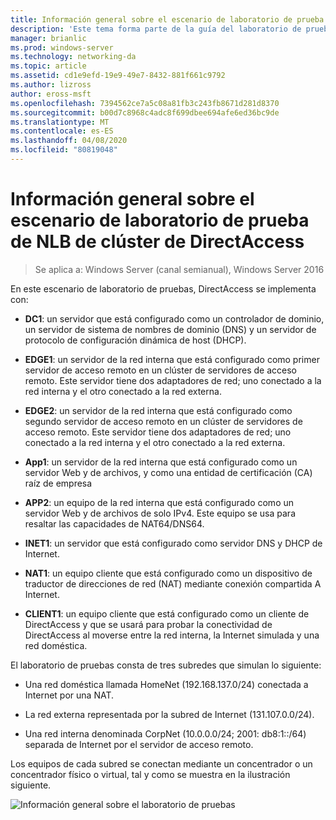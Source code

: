 ```yaml
---
title: Información general sobre el escenario de laboratorio de prueba de NLB de clúster de DirectAccess
description: 'Este tema forma parte de la guía del laboratorio de pruebas: demostración de DirectAccess en un clúster con Windows NLB para Windows Server 2016'
manager: brianlic
ms.prod: windows-server
ms.technology: networking-da
ms.topic: article
ms.assetid: cd1e9efd-19e9-49e7-8432-881f661c9792
ms.author: lizross
author: eross-msft
ms.openlocfilehash: 7394562ce7a5c08a81fb3c243fb8671d281d8370
ms.sourcegitcommit: b00d7c8968c4adc8f699dbee694afe6ed36bc9de
ms.translationtype: MT
ms.contentlocale: es-ES
ms.lasthandoff: 04/08/2020
ms.locfileid: "80819048"
---
```

# <a name="overview-of-the-directaccess-cluster-nlb-test-lab-scenario"></a>Información general sobre el escenario de laboratorio de prueba de NLB de clúster de DirectAccess

>Se aplica a: Windows Server (canal semianual), Windows Server 2016

En este escenario de laboratorio de pruebas, DirectAccess se implementa con:  
  
-   **DC1**: un servidor que está configurado como un controlador de dominio, un servidor de sistema de nombres de dominio (DNS) y un servidor de protocolo de configuración dinámica de host (DHCP).  
  
-   **EDGE1**: un servidor de la red interna que está configurado como primer servidor de acceso remoto en un clúster de servidores de acceso remoto. Este servidor tiene dos adaptadores de red; uno conectado a la red interna y el otro conectado a la red externa.  
  
-   **EDGE2**: un servidor de la red interna que está configurado como segundo servidor de acceso remoto en un clúster de servidores de acceso remoto. Este servidor tiene dos adaptadores de red; uno conectado a la red interna y el otro conectado a la red externa.  
  
-   **App1**: un servidor de la red interna que está configurado como un servidor Web y de archivos, y como una entidad de certificación (CA) raíz de empresa  
  
-   **APP2**: un equipo de la red interna que está configurado como un servidor Web y de archivos de solo IPv4. Este equipo se usa para resaltar las capacidades de NAT64/DNS64.  
  
-   **INET1**: un servidor que está configurado como servidor DNS y DHCP de Internet.  
  
-   **NAT1**: un equipo cliente que está configurado como un dispositivo de traductor de direcciones de red (NAT) mediante conexión compartida A Internet.  
  
-   **CLIENT1**: un equipo cliente que está configurado como un cliente de DirectAccess y que se usará para probar la conectividad de DirectAccess al moverse entre la red interna, la Internet simulada y una red doméstica.  
  
El laboratorio de pruebas consta de tres subredes que simulan lo siguiente:  
  
-   Una red doméstica llamada HomeNet (192.168.137.0/24) conectada a Internet por una NAT.  
  
-   La red externa representada por la subred de Internet (131.107.0.0/24).  
  
-   Una red interna denominada CorpNet (10.0.0.0/24; 2001: db8:1::/64) separada de Internet por el servidor de acceso remoto.  
  
Los equipos de cada subred se conectan mediante un concentrador o un concentrador físico o virtual, tal y como se muestra en la ilustración siguiente.  
  
![Información general sobre el laboratorio de pruebas](../../../media/Overview-of-the-Test-Lab-Scenario_5/TLG_DA_Cluster.png)  
  


